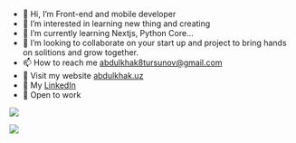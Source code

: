 - 👋 Hi, I’m Front-end and mobile developer
- 👀 I’m interested in learning new thing and creating
- 🌱 I’m currently learning Nextjs, Python Core...
- 💞️ I’m looking to collaborate on your start up and project to bring hands on solitions and grow together. 
- 📫 How to reach me abdulkhak8tursunov@gmail.com
- 🤖 Visit my website [abdulkhak.uz](https://abdulkhak.uz/)
- 📰 My [LinkedIn](https://www.linkedin.com/in/abdulkhak-tursunov-a64221173/)
- 💼 Open to work


![](https://www.codewars.com/users/AbdulxaqDev/badges/large)

![](https://leetcard.jacoblin.cool/AbdulxaqDev?theme=nord&font=Fira%20Code&ext=heatmap)

<!---
AbdulxaqDev/AbdulxaqDev is a ✨ special ✨ repository because its `README.md` (this file) appears on your GitHub profile.
You can click the Preview link to take a look at your changes.
--->
